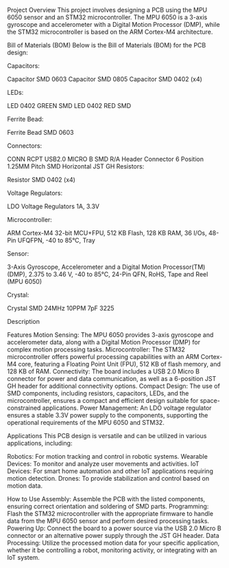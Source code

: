 Project Overview
This project involves designing a PCB using the MPU 6050 sensor and an STM32 microcontroller. The MPU 6050 is a 3-axis gyroscope and accelerometer with a Digital Motion Processor (DMP), while the STM32 microcontroller is based on the ARM Cortex-M4 architecture.  

Bill of Materials (BOM)
Below is the Bill of Materials (BOM) for the PCB design:

Capacitors:

Capacitor SMD 0603
Capacitor SMD 0805
Capacitor SMD 0402 (x4)

LEDs:

LED 0402 GREEN SMD
LED 0402 RED SMD

Ferrite Bead:

Ferrite Bead SMD 0603

Connectors:

CONN RCPT USB2.0 MICRO B SMD R/A
Header Connector 6 Position 1.25MM Pitch SMD Horizontal JST GH
Resistors:

Resistor SMD 0402 (x4)

Voltage Regulators:

LDO Voltage Regulators 1A, 3.3V

Microcontroller:

ARM Cortex-M4 32-bit MCU+FPU, 512 KB Flash, 128 KB RAM, 36 I/Os, 48-Pin UFQFPN, -40 to 85°C, Tray

Sensor:

3-Axis Gyroscope, Accelerometer and a Digital Motion Processor(TM) (DMP), 2.375 to 3.46 V, -40 to 85°C, 24-Pin QFN, RoHS, Tape and Reel (MPU 6050)

Crystal:

Crystal SMD 24MHz 10PPM 7pF 3225

Description

Features
Motion Sensing: The MPU 6050 provides 3-axis gyroscope and accelerometer data, along with a Digital Motion Processor (DMP) for complex motion processing tasks.
Microcontroller: The STM32 microcontroller offers powerful processing capabilities with an ARM Cortex-M4 core, featuring a Floating Point Unit (FPU), 512 KB of flash memory, and 128 KB of RAM.
Connectivity: The board includes a USB 2.0 Micro B connector for power and data communication, as well as a 6-position JST GH header for additional connectivity options.
Compact Design: The use of SMD components, including resistors, capacitors, LEDs, and the microcontroller, ensures a compact and efficient design suitable for space-constrained applications.
Power Management: An LDO voltage regulator ensures a stable 3.3V power supply to the components, supporting the operational requirements of the MPU 6050 and STM32.

Applications
This PCB design is versatile and can be utilized in various applications, including:

Robotics: For motion tracking and control in robotic systems.
Wearable Devices: To monitor and analyze user movements and activities.
IoT Devices: For smart home automation and other IoT applications requiring motion detection.
Drones: To provide stabilization and control based on motion data.

How to Use
Assembly: Assemble the PCB with the listed components, ensuring correct orientation and soldering of SMD parts.
Programming: Flash the STM32 microcontroller with the appropriate firmware to handle data from the MPU 6050 sensor and perform desired processing tasks.
Powering Up: Connect the board to a power source via the USB 2.0 Micro B connector or an alternative power supply through the JST GH header.
Data Processing: Utilize the processed motion data for your specific application, whether it be controlling a robot, monitoring activity, or integrating with an IoT system.
